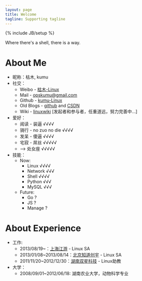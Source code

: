 ```yaml
---
layout: page
title: Welcome
tagline: Supporting tagline
---
```

{% include JB/setup %}

Where there's a shell, there is a way.

# About Me

* 昵称：枯木, kumu
* 社交：
    * Weibo - [枯木-Linux](http://weibo.com/whynoyes)
    * Mail - opskumu@gmail.com
    * Github - [kumu-Linux](https://github.com/kumu-linux)
    * Old Blogs - [github](http://kumu-linux.github.io/) and [CSDN](http://blog.csdn.net/kumu_Linux)
    * Wiki - [linuxwiki](http://linuxwiki.github.io/) [发起者和参与者，任重道远，努力完善中...]
* 爱好：
    * 阅读 - 装逼 √√√√
    * 骑行 - no zuo no die √√√√
    * 发呆 - 傻逼 √√√√
    * 宅寂 - 屌丝 √√√√√
    * --> 处女座 √√√√√
* 技能：
    * Now:
        * Linux     √√√√
        * Network   √√√
        * Shell     √√√√
        * Python    √√√
        * MySQL     √√√
    * Future:
        * Go ?
        * JS ?
        * Manage ?

# About Experience

* 工作:
    * 2013/08/19~：[上海江游](http://www.123u.com/) - Linux SA
    * 2013/01/08~2013/08/14：[北京知道创宇](http://www.knownsec.com/) - Linux SA
    * 2011/11/20~2012/12/30：[湖南双星科技](http://www.sxkeji.com.cn/) - Linux助教
* 大学：
    * 2008/09/01~2012/06/18: 湖南农业大学，动物科学专业
